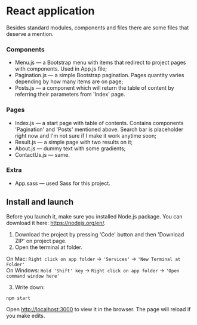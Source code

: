 # React application

Besides standard modules, components and files there are some files that deserve a mention.

### Components

- Menu.js — a Bootstrap menu with items that redirect to project pages with components. Used in App.js file;
- Pagination.js — a simple Bootstrap pagination. Pages quantity varies depending by how many items are on page;
- Posts.js — a component which will return the table of content by referring their parameters from 'Index' page.

### Pages

- Index.js — a start page with table of contents. Contains components 'Pagination' and 'Posts' mentioned above. Search bar is placeholder right now and I'm not sure if I make it work anytime soon;
- Result.js — a simple page with two results on it;
- About.js — dummy text with some gradients;
- ContactUs.js — same.

### Extra
- App.sass — used Sass for this project.

## Install and launch

Before you launch it, make sure you installed Node.js package. You can download it here: https://nodejs.org/en/.

1. Download the project by pressing 'Code' button and then 'Download ZIP' on project page.
2. Open the terminal at folder.

On Mac: `Right click on app folder` -> `'Services'` -> `'New Terminal at Folder'` 
<br>
On Windows: `Hold 'Shift' key` -> `Right click on app folder` -> `'Open command window here'` 

3. Write down:

`npm start`

Open [http://localhost:3000](http://localhost:3000) to view it in the browser. The page will reload if you make edits.
